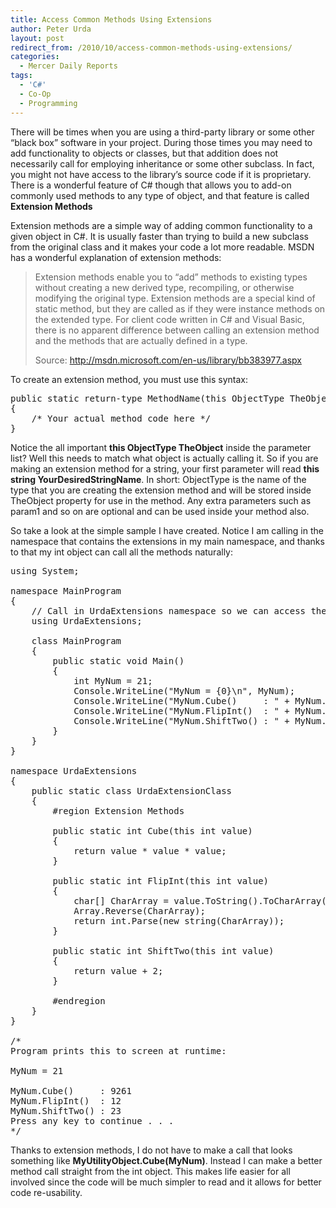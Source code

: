 ```yaml
---
title: Access Common Methods Using Extensions
author: Peter Urda
layout: post
redirect_from: /2010/10/access-common-methods-using-extensions/
categories:
  - Mercer Daily Reports
tags:
  - 'C#'
  - Co-Op
  - Programming
---
```

There will be times when you are using a third-party library or some other &#8220;black box&#8221; software in your project. During those times you may need to add functionality to objects or classes, but that addition does not necessarily call for employing inheritance or some other subclass. In fact, you might not have access to the library&#8217;s source code if it is proprietary. There is a wonderful feature of C# though that allows you to add-on commonly used methods to any type of object, and that feature is called **Extension Methods**

Extension methods are a simple way of adding common functionality to a given object in C#. It is usually faster than trying to build a new subclass from the original class and it makes your code a lot more readable. MSDN has a wonderful explanation of extension methods:

> Extension methods enable you to &#8220;add&#8221; methods to existing types without creating a new derived type, recompiling, or otherwise modifying the original type. Extension methods are a special kind of static method, but they are called as if they were instance methods on the extended type. For client code written in C# and Visual Basic, there is no apparent difference between calling an extension method and the methods that are actually defined in a type.
> 
> Source: <a href="http://msdn.microsoft.com/en-us/library/bb383977.aspx" class="external external_icon" target="_blank">http://msdn.microsoft.com/en-us/library/bb383977.aspx</a>

To create an extension method, you must use this syntax:

<pre class="brush: csharp; title: ; notranslate" title="">public static return-type MethodName(this ObjectType TheObject, ParamType1 param1, ..., ParamTypeN paramN)
{
    /* Your actual method code here */
}
</pre>

Notice the all important **this ObjectType TheObject** inside the parameter list? Well this needs to match what object is actually calling it. So if you are making an extension method for a string, your first parameter will read **this string YourDesiredStringName**. In short: ObjectType is the name of the type that you are creating the extension method and will be stored inside TheObject property for use in the method. Any extra parameters such as param1 and so on are optional and can be used inside your method also.

So take a look at the simple sample I have created. Notice I am calling in the namespace that contains the extensions in my main namespace, and thanks to that my int object can call all the methods naturally:

<pre class="brush: csharp; title: ; notranslate" title="">using System;

namespace MainProgram
{
    // Call in UrdaExtensions namespace so we can access the extension methods
    using UrdaExtensions;

    class MainProgram
    {
        public static void Main()
        {
            int MyNum = 21;
            Console.WriteLine("MyNum = {0}\n", MyNum);
            Console.WriteLine("MyNum.Cube()     : " + MyNum.Cube());
            Console.WriteLine("MyNum.FlipInt()  : " + MyNum.FlipInt());
            Console.WriteLine("MyNum.ShiftTwo() : " + MyNum.ShiftTwo());
        }
    }
}

namespace UrdaExtensions
{
    public static class UrdaExtensionClass
    {
        #region Extension Methods

        public static int Cube(this int value)
        {
            return value * value * value;
        }

        public static int FlipInt(this int value)
        {
            char[] CharArray = value.ToString().ToCharArray();
            Array.Reverse(CharArray);
            return int.Parse(new string(CharArray));
        }

        public static int ShiftTwo(this int value)
        {
            return value + 2;
        }

        #endregion
    }
}

/*
Program prints this to screen at runtime:

MyNum = 21

MyNum.Cube()     : 9261
MyNum.FlipInt()  : 12
MyNum.ShiftTwo() : 23
Press any key to continue . . .
*/
</pre>

Thanks to extension methods, I do not have to make a call that looks something like **MyUtilityObject.Cube(MyNum)**. Instead I can make a better method call straight from the int object. This makes life easier for all involved since the code will be much simpler to read and it allows for better code re-usability.
